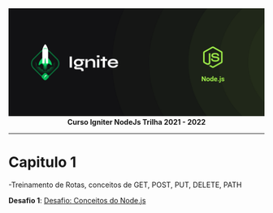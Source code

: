 <img src="./img/cover-node.js.png" alt="Trilha Ignite">

<div align="center">
<text><strong>Curso Igniter NodeJs Trilha 2021 - 2022</strong><text>
</div>

---

# Capitulo 1

-Treinamento de Rotas, conceitos de GET, POST, PUT, DELETE, PATH

**Desafio 1**: <a href="https://github.com/marcosfillipe/nodejsdesafio1">Desafio: Conceitos do Node.js</a>
